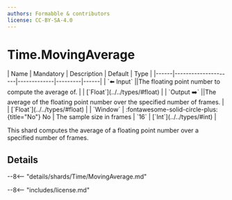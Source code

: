 ```yaml
---
authors: Formabble & contributors
license: CC-BY-SA-4.0
---
```



# Time.MovingAverage

<div class="sh-parameters" markdown="1">
| Name | Mandatory | Description | Default | Type |
|------|---------------------|-------------|---------|------|
| `⬅️ Input` ||The floating point number to compute the average of. | | [`Float`](../../types/#float) |
| `Output ➡️` ||The average of the floating point number over the specified number of frames. | | [`Float`](../../types/#float) |
| `Window` | :fontawesome-solid-circle-plus:{title="No"} No  | The sample size in frames | `16` | [`Int`](../../types/#int) |

</div>

This shard computes the average of a floating point number over a specified number of frames.

## Details

--8<-- "details/shards/Time/MovingAverage.md"


--8<-- "includes/license.md"

